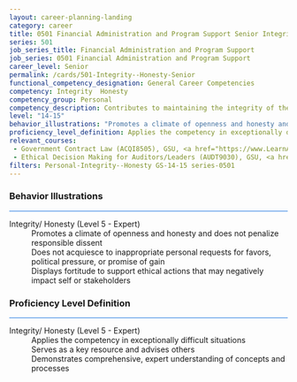 ```yaml
---
layout: career-planning-landing
category: career
title: 0501 Financial Administration and Program Support Senior Integrity/ Honesty
series: 501
job_series_title: Financial Administration and Program Support
job_series: 0501 Financial Administration and Program Support
career_level: Senior
permalink: /cards/501-Integrity--Honesty-Senior
functional_competency_designation: General Career Competencies
competency: Integrity  Honesty
competency_group: Personal
competency_description: Contributes to maintaining the integrity of the organization; displays high standards of ethical conduct and understands the impact of violating these standards on an organization, self, and others; is trustworthy
level: "14-15"
behavior_illustrations: "Promotes a climate of openness and honesty and does not penalize responsible dissent ? Does not acquiesce to inappropriate personal requests for favors, political pressure, or promise of gain ? Displays fortitude to support ethical actions that may negatively impact self or stakeholders"
proficiency_level_definition: Applies the competency in exceptionally difficult situations ? Serves as a key resource and advises others ? Demonstrates comprehensive, expert understanding of concepts and processes
relevant_courses: 
 - Government Contract Law (ACQI8505), GSU, <a href="https://www.LearnAtGSUSA.com/ACQI8505">https://www.LearnAtGSUSA.com/ACQI8505</a>
 - Ethical Decision Making for Auditors/Leaders (AUDT9030), GSU, <a href="https://www.LearnAtGSUSA.com/AUDT9038">https://www.LearnAtGSUSA.com/AUDT9038</a>
filters: Personal-Integrity--Honesty GS-14-15 series-0501
---
```


<div class="desktop:grid-col-6 margin-y-3">
  <div class="border-top-2 bg-white padding-3 shadow-5 height-full members-hover border-1px button-border border-top-blue radius-lg card-text-color">
    <h3>Behavior Illustrations</h3>
    <hr style="background-color: #1b74e0 !important;"/>
    <dl class="text-base card-content-color"><dt>Integrity/ Honesty (Level 5 - Expert)</dt><dd>Promotes a climate of openness and honesty and does not penalize responsible dissent </dd><dd> Does not acquiesce to inappropriate personal requests for favors, political pressure, or promise of gain </dd><dd> Displays fortitude to support ethical actions that may negatively impact self or stakeholders</dd></dl>
  </div>
</div>
<div class="desktop:grid-col-6 margin-y-3">
  <div class="border-top-2 bg-white padding-3 shadow-5 height-full members-hover border-1px button-border border-top-blue radius-lg card-text-color">
    <h3>Proficiency Level Definition</h3>
     <hr style="background-color: #1b74e0 !important;"/>
    <dl class="text-base card-content-color"><dt>Integrity/ Honesty (Level 5 - Expert)</dt><dd>Applies the competency in exceptionally difficult situations </dd><dd> Serves as a key resource and advises others </dd><dd> Demonstrates comprehensive, expert understanding of concepts and processes</dd></dl>
  </div>
</div>